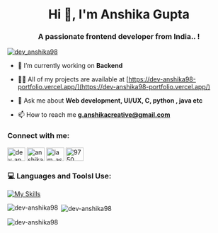 
<h1 align="center">Hi 👋, I'm Anshika Gupta </h1>
<h3 align="center">A passionate frontend developer from India.. !</h3>

<p align="left"> <a href="https://twitter.com/dev_anshika98" target="blank"><img src="https://img.shields.io/twitter/follow/dev_anshika98?logo=twitter&style=for-the-badge" alt="dev_anshika98" /></a> </p>

- 🌱 I’m currently working on **Backend**

- 👨‍💻 All of my projects are available at [https://dev-anshika98-portfolio.vercel.app/](https://dev-anshika98-portfolio.vercel.app/)

- 💬 Ask me about **Web development, UI/UX, C, python , java etc**

- 📫 How to reach me **g.anshikacreative@gmail.com**

<h3 align="left">Connect with me: </h3>
<p align="left">
<a href="https://twitter.com/dev_anshika98" target="blank"><img align="center" src="https://raw.githubusercontent.com/rahuldkjain/github-profile-readme-generator/master/src/images/icons/Social/twitter.svg" alt="dev_anshika98" height="30" width="40" /></a>
<a href="https://linkedin.com/in/anshika-gupta-597865260" target="blank"><img align="center" src="https://raw.githubusercontent.com/rahuldkjain/github-profile-readme-generator/master/src/images/icons/Social/linked-in-alt.svg" alt="anshika-gupta-597865260" height="30" width="40" /></a>
<a href="https://instagram.com/iam_astrid01" target="blank"><img align="center" src="https://raw.githubusercontent.com/rahuldkjain/github-profile-readme-generator/master/src/images/icons/Social/instagram.svg" alt="iam_astrid01" height="30" width="40" /></a>
<a href="https://discord.gg/9750" target="blank"><img align="center" src="https://raw.githubusercontent.com/rahuldkjain/github-profile-readme-generator/master/src/images/icons/Social/discord.svg" alt="9750" height="30" width="40" /></a>
</p>


### 💻 Languages and ToolsI Use:<br>
[![My Skills](https://skillicons.dev/icons?i=c,html,css,tailwind,vite,javascript,nodejs,expressjs,mongodb,react,git,bootstrap,java,typescript,figma,firebase,materialui,threejs,vscode,linux )](https://skillicons.dev) 
<br>
<p><img align="left" src="https://github-readme-stats.vercel.app/api/top-langs?username=dev-anshika98&show_icons=true&locale=en&layout=compact&theme=chartreuse-dark" alt="dev-anshika98" /></p>

<p>&nbsp;<img align="center" src="https://github-readme-stats.vercel.app/api?username=dev-anshika98&show_icons=true&locale=en&theme=chartreuse-dark" alt="dev-anshika98" /></p>

<p><img align="center" src="https://github-readme-streak-stats.herokuapp.com/?user=dev-anshika98&theme=chartreuse-dark" alt="dev-anshika98" /></p>
